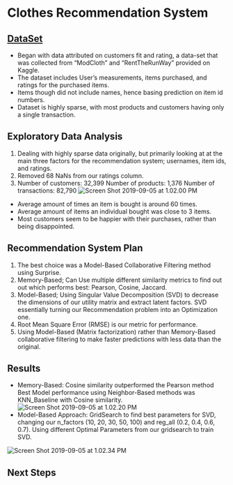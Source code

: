 # Clothes Recommendation System
## [DataSet](https://www.kaggle.com/rmisra/clothing-fit-dataset-for-size-recommendation)
* Began with data attributed on customers fit and rating, a data-set that was collected from “ModCloth” and “RentTheRunWay” provided on Kaggle.
* The dataset includes User’s measurements, items purchased, and ratings for the purchased items.
* Items though did not include names, hence basing prediction on item id numbers.
* Dataset is highly sparse, with most products and customers having only a single transaction.
## Exploratory Data Analysis
1. Dealing with highly sparse data originally, but primarily looking at at the main three factors for the recommendation system; usernames, item ids, and ratings.
2. Removed 68 NaNs from our ratings column.
3. Number of customers: 32,399  Number of products: 1,376 Number of transactions: 82,790
![Screen Shot 2019-09-05 at 1.02.00 PM](https://github.com/klemma14/Clothes-Recommendation-System/blob/master/Data-Visuals/Screen%20Shot%202019-09-05%20at%201.02.00%20PM.png)
* Average amount of times an item is bought is around 60 times.
* Average amount of items an individual bought was close to 3 items.
* Most customers seem to be happier with their purchases, rather than being disappointed.
## Recommendation System Plan
1. The best choice was a Model-Based Collaborative Filtering method using Surprise.
2. Memory-Based; Can Use multiple different similarity metrics to find out out which performs best: Pearson, Cosine, Jaccard.
3. Model-Based; Using Singular Value Decomposition (SVD) to decrease the dimensions of our utility matrix and extract latent factors.
SVD essentially turning our Recommendation problem into an Optimization one.
4. Root Mean Square Error (RMSE) is our metric for performance.
5. Using Model-Based (Matrix factorization) rather than Memory-Based collaborative filtering to make faster predictions with less data than the original.
## Results
* Memory-Based: Cosine similarity outperformed the Pearson method
Best Model performance using Neighbor-Based methods was KNN_Baseline with Cosine similarity.
![Screen Shot 2019-09-05 at 1.02.20 PM](https://github.com/klemma14/Clothes-Recommendation-System/blob/master/Data-Visuals/Screen%20Shot%202019-09-05%20at%201.02.20%20PM.png)
* Model-Based Approach: GridSearch to find best parameters for SVD, changing our n_factors (10, 20, 30, 50, 100) and reg_all (0.2, 0.4, 0.6, 0.7).
Using different Optimal Parameters from our gridsearch to train SVD.

![Screen Shot 2019-09-05 at 1.02.34 PM](https://github.com/klemma14/Clothes-Recommendation-System/blob/master/Data-Visuals/Screen%20Shot%202019-09-05%20at%201.02.34%20PM.png)
## Next Steps

